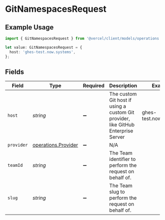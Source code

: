 # GitNamespacesRequest

## Example Usage

```typescript
import { GitNamespacesRequest } from '@vercel/client/models/operations';

let value: GitNamespacesRequest = {
  host: 'ghes-test.now.systems',
};
```

## Fields

| Field      | Type                                                       | Required           | Description                                                                       | Example               |
| ---------- | ---------------------------------------------------------- | ------------------ | --------------------------------------------------------------------------------- | --------------------- |
| `host`     | _string_                                                   | :heavy_minus_sign: | The custom Git host if using a custom Git provider, like GitHub Enterprise Server | ghes-test.now.systems |
| `provider` | [operations.Provider](../../models/operations/provider.md) | :heavy_minus_sign: | N/A                                                                               |                       |
| `teamId`   | _string_                                                   | :heavy_minus_sign: | The Team identifier to perform the request on behalf of.                          |                       |
| `slug`     | _string_                                                   | :heavy_minus_sign: | The Team slug to perform the request on behalf of.                                |                       |
